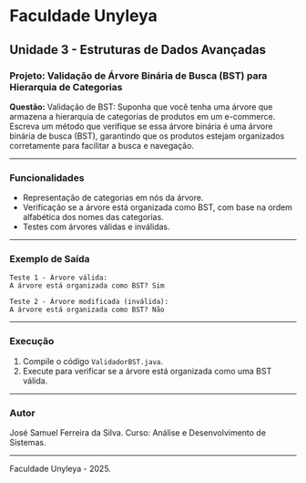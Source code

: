 # Faculdade Unyleya

## Unidade 3 - Estruturas de Dados Avançadas

### Projeto: Validação de Árvore Binária de Busca (BST) para Hierarquia de Categorias

**Questão:**
Validação de BST: Suponha que você tenha uma árvore que armazena a hierarquia de categorias de produtos em um e-commerce. Escreva um método que verifique se essa árvore binária é uma árvore binária de busca (BST), garantindo que os produtos estejam organizados corretamente para facilitar a busca e navegação.

---

### Funcionalidades

* Representação de categorias em nós da árvore.
* Verificação se a árvore está organizada como BST, com base na ordem alfabética dos nomes das categorias.
* Testes com árvores válidas e inválidas.

---

### Exemplo de Saída

```
Teste 1 - Árvore válida:
A árvore está organizada como BST? Sim

Teste 2 - Árvore modificada (inválida):
A árvore está organizada como BST? Não
```

---

### Execução

1. Compile o código `ValidadorBST.java`.
2. Execute para verificar se a árvore está organizada como uma BST válida.

---

### Autor

José Samuel Ferreira da Silva.
Curso: Análise e Desenvolvimento de Sistemas.

---

Faculdade Unyleya - 2025.
